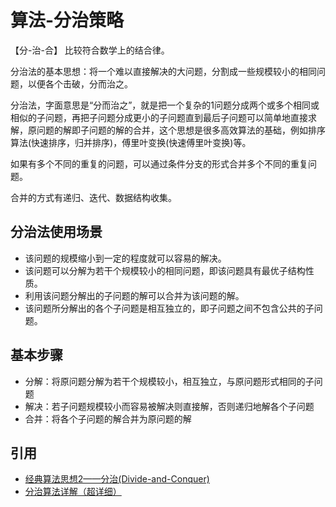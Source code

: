 # 算法-分治策略

【分-治-合】 比较符合数学上的结合律。

分治法的基本思想：将一个难以直接解决的大问题，分割成一些规模较小的相同问题，以便各个击破，分而治之。

分治法，字面意思是“分而治之”，就是把一个复杂的1问题分成两个或多个相同或相似的子问题，再把子问题分成更小的子问题直到最后子问题可以简单地直接求解，原问题的解即子问题的解的合并，这个思想是很多高效算法的基础，例如排序算法(快速排序，归并排序)，傅里叶变换(快速傅里叶变换)等。

如果有多个不同的重复的问题，可以通过条件分支的形式合并多个不同的重复问题。

合并的方式有递归、迭代、数据结构收集。

## 分治法使用场景

- 该问题的规模缩小到一定的程度就可以容易的解决。
- 该问题可以分解为若干个规模较小的相同问题，即该问题具有最优子结构性质。
- 利用该问题分解出的子问题的解可以合并为该问题的解。
- 该问题所分解出的各个子问题是相互独立的，即子问题之间不包含公共的子问题。

## 基本步骤

- 分解：将原问题分解为若干个规模较小，相互独立，与原问题形式相同的子问题
- 解决：若子问题规模较小而容易被解决则直接解，否则递归地解各个子问题
- 合并：将各个子问题的解合并为原问题的解

## 引用

- [经典算法思想2——分治(Divide-and-Conquer)](https://zhuanlan.zhihu.com/p/72734354)
- [分治算法详解（超详细）](https://blog.csdn.net/weixin_43872728/article/details/101082875)